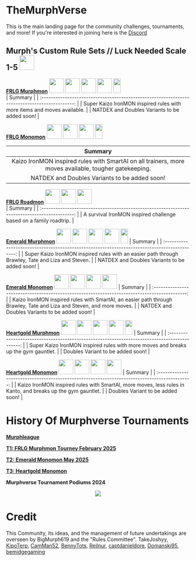 # TheMurphVerse

This is the main landing page for the community challenges, tournaments, and more! If you're interested in joining here is the [Discord](https://discord.gg/c4Bzm3Ezpx)

## Murph's Custom Rule Sets // Luck Needed Scale 1-5 <img src="https://github.com/TakeJoshyy/TheMurphVerse/blob/1d4396e7092b5b1f2de452d9ac74828b560425fd/Images/Difficulty_rating_clover.png" width="40" height="40">

**[FRLG Murphmon](https://github.com/TakeJoshyy/TheMurphVerse/tree/main/1.GameModes/FireRed-Murphmon)** <img src="https://github.com/TakeJoshyy/TheMurphVerse/blob/1d4396e7092b5b1f2de452d9ac74828b560425fd/Images/Difficulty_rating_clover.png" width="40" height="40"> <img src="https://github.com/TakeJoshyy/TheMurphVerse/blob/1d4396e7092b5b1f2de452d9ac74828b560425fd/Images/Difficulty_rating_clover.png" width="40" height="40"> <img src="https://github.com/TakeJoshyy/TheMurphVerse/blob/1d4396e7092b5b1f2de452d9ac74828b560425fd/Images/Difficulty_rating_clover.png" width="40" height="40"> <img src="https://github.com/TakeJoshyy/TheMurphVerse/blob/1d4396e7092b5b1f2de452d9ac74828b560425fd/Images/Difficulty_rating_clover.png" width="40" height="40"> <img src="https://github.com/TakeJoshyy/TheMurphVerse/blob/1d4396e7092b5b1f2de452d9ac74828b560425fd/Images/Difficulty_rating_half_clover.png" width="20" height="40">    
| Summary |
| :--------------------------------------------------------------------------------------------: |
| Super Kaizo IronMON inspired rules with more items and moves available. |
| NATDEX and Doubles Variants to be added soon! |

**[FRLG Monomon](https://github.com/TakeJoshyy/TheMurphVerse/blob/main/1.GameModes/FireRed-Monomon/readme.md)** <img src="https://github.com/TakeJoshyy/TheMurphVerse/blob/1d4396e7092b5b1f2de452d9ac74828b560425fd/Images/Difficulty_rating_clover.png" width="40" height="40"> <img src="https://github.com/TakeJoshyy/TheMurphVerse/blob/1d4396e7092b5b1f2de452d9ac74828b560425fd/Images/Difficulty_rating_clover.png" width="40" height="40"> <img src="https://github.com/TakeJoshyy/TheMurphVerse/blob/1d4396e7092b5b1f2de452d9ac74828b560425fd/Images/Difficulty_rating_clover.png" width="40" height="40"> <img src="https://github.com/TakeJoshyy/TheMurphVerse/blob/1d4396e7092b5b1f2de452d9ac74828b560425fd/Images/Difficulty_rating_half_clover.png" width="20" height="40">    

| Summary |
| :--------------------------------------------------------------------------------------------: |
| Kaizo IronMON inspired rules with SmartAI on all trainers, more moves available, tougher gatekeeping. |
| NATDEX and Doubles Variants to be added soon! |

**[FRLG Roadmon](https://github.com/TakeJoshyy/TheMurphVerse/blob/main/1.GameModes/FireRed-RoadMon/readme.md)** <img src="https://github.com/TakeJoshyy/TheMurphVerse/blob/1d4396e7092b5b1f2de452d9ac74828b560425fd/Images/Difficulty_rating_clover.png" width="40" height="40"> <img src="https://github.com/TakeJoshyy/TheMurphVerse/blob/1d4396e7092b5b1f2de452d9ac74828b560425fd/Images/Difficulty_rating_clover.png" width="40" height="40"> <img src="https://github.com/TakeJoshyy/TheMurphVerse/blob/1d4396e7092b5b1f2de452d9ac74828b560425fd/Images/Difficulty_rating_clover.png" width="40" height="40">    
| Summary |
| :--------------------------------------------------------------------------------------------: |
| A survival IronMON inspired challenge based on a family roadtrip. |

**[Emerald Murphmon](https://github.com/TakeJoshyy/TheMurphVerse/blob/main/1.GameModes/Emerald-Murphmon/readme.md)** <img src="https://github.com/TakeJoshyy/TheMurphVerse/blob/1d4396e7092b5b1f2de452d9ac74828b560425fd/Images/Difficulty_rating_clover.png" width="40" height="40"> <img src="https://github.com/TakeJoshyy/TheMurphVerse/blob/1d4396e7092b5b1f2de452d9ac74828b560425fd/Images/Difficulty_rating_clover.png" width="40" height="40"> <img src="https://github.com/TakeJoshyy/TheMurphVerse/blob/1d4396e7092b5b1f2de452d9ac74828b560425fd/Images/Difficulty_rating_clover.png" width="40" height="40"> <img src="https://github.com/TakeJoshyy/TheMurphVerse/blob/1d4396e7092b5b1f2de452d9ac74828b560425fd/Images/Difficulty_rating_clover.png" width="40" height="40"> <img src="https://github.com/TakeJoshyy/TheMurphVerse/blob/1d4396e7092b5b1f2de452d9ac74828b560425fd/Images/Difficulty_rating_half_clover.png" width="20" height="40">
| Summary |
| :--------------------------------------------------------------------------------------------: |
| Super Kaizo IronMON inspired rules with an easier path through Brawley, Tate and Liza and Steven. |
| NATDEX and Doubles Variants to be added soon! |

**[Emerald Monomon](https://github.com/TakeJoshyy/TheMurphVerse/blob/main/1.GameModes/Emerald-Monomon/readme.md)** <img src="https://github.com/TakeJoshyy/TheMurphVerse/blob/1d4396e7092b5b1f2de452d9ac74828b560425fd/Images/Difficulty_rating_clover.png" width="40" height="40"> <img src="https://github.com/TakeJoshyy/TheMurphVerse/blob/1d4396e7092b5b1f2de452d9ac74828b560425fd/Images/Difficulty_rating_clover.png" width="40" height="40"> <img src="https://github.com/TakeJoshyy/TheMurphVerse/blob/1d4396e7092b5b1f2de452d9ac74828b560425fd/Images/Difficulty_rating_clover.png" width="40" height="40"> <img src="https://github.com/TakeJoshyy/TheMurphVerse/blob/1d4396e7092b5b1f2de452d9ac74828b560425fd/Images/Difficulty_rating_clover.png" width="40" height="40">
| Summary |
| :--------------------------------------------------------------------------------------------: |
| Kaizo IronMON inspired rules with SmartAI, an easier path through Brawley, Tate and Liza and Steven, and more moves. |
| NATDEX and Doubles Variants to be added soon! |

**[Heartgold Murphmon](https://github.com/BigMurph619/Heartgold-Murphmon)** <img src="https://github.com/TakeJoshyy/TheMurphVerse/blob/1d4396e7092b5b1f2de452d9ac74828b560425fd/Images/Difficulty_rating_clover.png" width="40" height="40"> <img src="https://github.com/TakeJoshyy/TheMurphVerse/blob/1d4396e7092b5b1f2de452d9ac74828b560425fd/Images/Difficulty_rating_clover.png" width="40" height="40"> <img src="https://github.com/TakeJoshyy/TheMurphVerse/blob/1d4396e7092b5b1f2de452d9ac74828b560425fd/Images/Difficulty_rating_clover.png" width="40" height="40"> <img src="https://github.com/TakeJoshyy/TheMurphVerse/blob/1d4396e7092b5b1f2de452d9ac74828b560425fd/Images/Difficulty_rating_clover.png" width="40" height="40"> <img src="https://github.com/TakeJoshyy/TheMurphVerse/blob/1d4396e7092b5b1f2de452d9ac74828b560425fd/Images/Difficulty_rating_half_clover.png" width="20" height="40">
| Summary |
| :--------------------------------------------------------------------------------------------: |
| Super Kaizo IronMON inspired rules with more moves and breaks up the gym gauntlet. |
| Doubles Variant to be added soon! |

**[Heartgold Monomon](https://github.com/BigMurph619/Heartgold-Monomon)** <img src="https://github.com/TakeJoshyy/TheMurphVerse/blob/1d4396e7092b5b1f2de452d9ac74828b560425fd/Images/Difficulty_rating_clover.png" width="40" height="40"> <img src="https://github.com/TakeJoshyy/TheMurphVerse/blob/1d4396e7092b5b1f2de452d9ac74828b560425fd/Images/Difficulty_rating_clover.png" width="40" height="40"> <img src="https://github.com/TakeJoshyy/TheMurphVerse/blob/1d4396e7092b5b1f2de452d9ac74828b560425fd/Images/Difficulty_rating_clover.png" width="40" height="40"> <img src="https://github.com/TakeJoshyy/TheMurphVerse/blob/1d4396e7092b5b1f2de452d9ac74828b560425fd/Images/Difficulty_rating_clover.png" width="40" height="40">
| Summary |
| :--------------------------------------------------------------------------------------------: |
| Kaizo IronMON inspired rules with SmartAI, more moves, less rules in Kanto, and breaks up the gym gauntlet. |
| Doubles Variant to be added soon! |

# History Of Murphverse Tournaments

**[Murphleague](https://github.com/TakeJoshyy/TheMurphVerse/tree/main/2.Tournaments/1.MurphLeague-2025)**



**[T1: FRLG Murphmon Tourney February 2025](https://github.com/TakeJoshyy/TheMurphVerse/blob/main/2.Tournaments/2.FireRed-Murphmon-T1-Tourney-2025/leaderboard.md)**

**[T2: Emerald Monomon May 2025](https://github.com/TakeJoshyy/TheMurphVerse/tree/main/2.Tournaments/3.Emerald-Monomon-T2-Tourney-2025)**

**[T3: Heartgold Monomon](https://github.com/BigMurph619/T3-HeartGold-Monomon)**

**Murphverse Tournament Podiums 2024**

<p align="center">
<img src="https://github.com/TakeJoshyy/TheMurphVerse/blob/df9c13ac819078eafd99b5c7f03a6fc1a925de5a/Images/Tournaments%202024.png">

# Credit

This Community, its ideas, and the management of future undertakings are overseen by BigMurph619 and the "Rules Committee".
TakeJoshyy, [KipoTerp](https://www.twitch.tv/kipoterp), [CamMan52](https://www.twitch.tv/camman52), [BennyTots](https://www.twitch.tv/bennytots), [Reilnur](https://www.twitch.tv/reilnur), [captdanieldore](https://www.twitch.tv/captdanieldore), [Domanski95](https://www.twitch.tv/domanski95), [bemidgegaming](https://www.twitch.tv/bemidgegaming)

